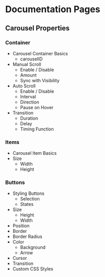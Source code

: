 # Documentation Pages

<!-- ## Getting Started

### Downloading

- NPM
- Minified bundle
- Source Code
  - GitHub
  - Source TS
  - Source JS

### Basic Usage

- Creating a Carousel
  - Choose a container
  - Choose a resize
  - Choose a wrap
- Add items
  - From the start
  - Dynamically
- Configure properties
  - Container
  - Items
  - Buttons
- Change properties
  - get() / set() -->

## Carousel Properties

<!-- ### Overview

- What are Properties?
- Types of Properties
  - Static Properties
  - Dynamic Properties
- Getting Properties
- Setting Properties -->

<!-- ### Resizing

- What is Resizing?
- Resizing Methods
  - None
  - Stretch
  - Stretch-Gap
  - Stretch-Scale
  - Stretch-Populate
- Comparison Table -->

<!-- ### Wrapping

- What is Wrapping?
- Wrapping Methods
  - None
  - Wrap-Simple
  - Wrap-Smart -->

### Container

- Carousel Container Basics
  - carouselID
- Manual Scroll
  - Enable / Disable
  - Amount
  - Sync with Visibility
- Auto Scroll
  - Enable / Disable
  - Interval
  - Direction
  - Pause on Hover
- Transition
  - Duration
  - Delay
  - Timing Function

### Items

- Carousel Item Basics
- Size
  - Width
  - Height

### Buttons

- Styling Buttons
  - Selection
  - States
- Size
  - Height
  - Width
- Position
- Border
- Border Radius
- Color
  - Background
  - Arrow
- Cursor
- Transition
- Custom CSS Styles

<!-- ## Advanced

### API

- Callable methods
  - setCarouselProperties()
  - getCarouselState()
  - addCarouselItems()
  - removeCarouselItems()
- Types
  - CarouselProperties
  - CarouselState
  - ButtonStyle -->

<!-- ### Cautions

- Reserved IDs and Classes
- Duplicate container items
- Interacting with DOM
  - Manually changing styles
- Transition timing functions
- Changing from wrap-smart to wrap-simple -->
